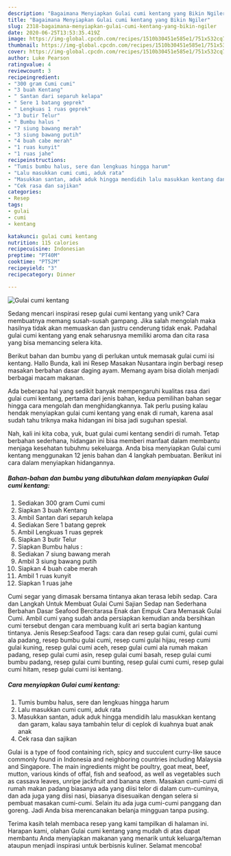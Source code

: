 ```yaml
---
description: "Bagaimana Menyiapkan Gulai cumi kentang yang Bikin Ngiler"
title: "Bagaimana Menyiapkan Gulai cumi kentang yang Bikin Ngiler"
slug: 2318-bagaimana-menyiapkan-gulai-cumi-kentang-yang-bikin-ngiler
date: 2020-06-25T13:53:35.419Z
image: https://img-global.cpcdn.com/recipes/1510b30451e585e1/751x532cq70/gulai-cumi-kentang-foto-resep-utama.jpg
thumbnail: https://img-global.cpcdn.com/recipes/1510b30451e585e1/751x532cq70/gulai-cumi-kentang-foto-resep-utama.jpg
cover: https://img-global.cpcdn.com/recipes/1510b30451e585e1/751x532cq70/gulai-cumi-kentang-foto-resep-utama.jpg
author: Luke Pearson
ratingvalue: 4
reviewcount: 3
recipeingredient:
- "300 gram Cumi cumi"
- "3 buah Kentang"
- " Santan dari separuh kelapa"
- " Sere 1 batang geprek"
- " Lengkuas 1 ruas geprek"
- "3 butir Telur"
- " Bumbu halus "
- "7 siung bawang merah"
- "3 siung bawang putih"
- "4 buah cabe merah"
- "1 ruas kunyit"
- "1 ruas jahe"
recipeinstructions:
- "Tumis bumbu halus, sere dan lengkuas hingga harum"
- "Lalu masukkan cumi cumi, aduk rata"
- "Masukkan santan, aduk aduk hingga mendidih lalu masukkan kentang dan garam, kalau saya tambahin telur di ceplok di kuahnya buat anak anak"
- "Cek rasa dan sajikan"
categories:
- Resep
tags:
- gulai
- cumi
- kentang

katakunci: gulai cumi kentang 
nutrition: 115 calories
recipecuisine: Indonesian
preptime: "PT40M"
cooktime: "PT52M"
recipeyield: "3"
recipecategory: Dinner

---
```



![Gulai cumi kentang](https://img-global.cpcdn.com/recipes/1510b30451e585e1/751x532cq70/gulai-cumi-kentang-foto-resep-utama.jpg)

Sedang mencari inspirasi resep gulai cumi kentang yang unik? Cara membuatnya memang susah-susah gampang. Jika salah mengolah maka hasilnya tidak akan memuaskan dan justru cenderung tidak enak. Padahal gulai cumi kentang yang enak seharusnya memiliki aroma dan cita rasa yang bisa memancing selera kita.

Berikut bahan dan bumbu yang di perlukan untuk memasak gulai cumi isi kentang. Hallo Bunda, kali ini Resep Masakan Nusantara ingin berbagi resep masakan berbahan dasar daging ayam. Memang ayam bisa diolah menjadi berbagai macam makanan.

Ada beberapa hal yang sedikit banyak mempengaruhi kualitas rasa dari gulai cumi kentang, pertama dari jenis bahan, kedua pemilihan bahan segar hingga cara mengolah dan menghidangkannya. Tak perlu pusing kalau hendak menyiapkan gulai cumi kentang yang enak di rumah, karena asal sudah tahu triknya maka hidangan ini bisa jadi suguhan spesial.


Nah, kali ini kita coba, yuk, buat gulai cumi kentang sendiri di rumah. Tetap berbahan sederhana, hidangan ini bisa memberi manfaat dalam membantu menjaga kesehatan tubuhmu sekeluarga. Anda bisa menyiapkan Gulai cumi kentang menggunakan 12 jenis bahan dan 4 langkah pembuatan. Berikut ini cara dalam menyiapkan hidangannya.

<!--inarticleads1-->

##### Bahan-bahan dan bumbu yang dibutuhkan dalam menyiapkan Gulai cumi kentang:

1. Sediakan 300 gram Cumi cumi
1. Siapkan 3 buah Kentang
1. Ambil  Santan dari separuh kelapa
1. Sediakan  Sere 1 batang geprek
1. Ambil  Lengkuas 1 ruas geprek
1. Siapkan 3 butir Telur
1. Siapkan  Bumbu halus :
1. Sediakan 7 siung bawang merah
1. Ambil 3 siung bawang putih
1. Siapkan 4 buah cabe merah
1. Ambil 1 ruas kunyit
1. Siapkan 1 ruas jahe


Cumi segar yang dimasak bersama tintanya akan terasa lebih sedap. Cara dan Langkah Untuk Membuat Gulai Cumi Sajian Sedap nan Sederhana Berbahan Dasar Seafood Bercitarasa Enak dan Empuk Cara Memasak Gulai Cumi. Ambil cumi yang sudah anda persiapkan kemudian anda bersihkan cumi tersebut dengan cara membuang kulit ari serta bagian kantung tintanya. Jenis Resep:Seafood Tags: cara dan resep gulai cumi, gulai cumi ala padang, resep bumbu gulai cumi, resep cumi gulai hijau, resep cumi gulai kuning, resep gulai cumi aceh, resep gulai cumi ala rumah makan padang, resep gulai cumi asin, resep gulai cumi basah, resep gulai cumi bumbu padang, resep gulai cumi bunting, resep gulai cumi cumi, resep gulai cumi hitam, resep gulai cumi isi kentang. 

<!--inarticleads2-->

##### Cara menyiapkan Gulai cumi kentang:

1. Tumis bumbu halus, sere dan lengkuas hingga harum
1. Lalu masukkan cumi cumi, aduk rata
1. Masukkan santan, aduk aduk hingga mendidih lalu masukkan kentang dan garam, kalau saya tambahin telur di ceplok di kuahnya buat anak anak
1. Cek rasa dan sajikan


Gulai is a type of food containing rich, spicy and succulent curry-like sauce commonly found in Indonesia and neighboring countries including Malaysia and Singapore. The main ingredients might be poultry, goat meat, beef, mutton, various kinds of offal, fish and seafood, as well as vegetables such as cassava leaves, unripe jackfruit and banana stem. Masakan cumi-cumi di rumah makan padang biasanya ada yang diisi telor di dalam cum-cuminya, dan ada juga yang diisi nasi, biasanya disesuaikan dengan selera si pembuat masakan cumi-cumi. Selain itu ada juga cumi-cumi panggang dan goreng. Jadi Anda bisa merencanakan belanja mingguan tanpa pusing. 

Terima kasih telah membaca resep yang kami tampilkan di halaman ini. Harapan kami, olahan Gulai cumi kentang yang mudah di atas dapat membantu Anda menyiapkan makanan yang menarik untuk keluarga/teman ataupun menjadi inspirasi untuk berbisnis kuliner. Selamat mencoba!
